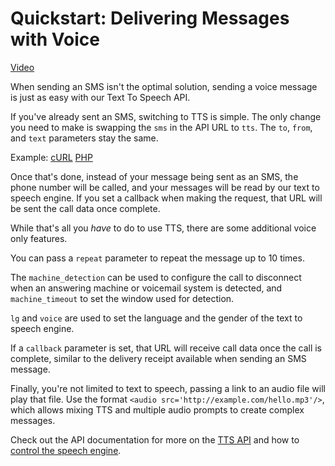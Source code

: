 # Quickstart: Delivering Messages with Voice

[Video](https://vimeo.com/99601185)

When sending an SMS isn't the optimal solution, sending a voice message is just as easy with our Text To Speech API. 

If you've already sent an SMS, switching to TTS is simple. The only change you need to make is swapping the `sms` in the 
API URL to `tts`. The `to`, `from`, and `text` parameters stay the same.

Example: [cURL](./curl/tts.sh) [PHP](./php/tts.php)

Once that's done, instead of your message being sent as an SMS, the phone number will be called, and your messages will 
be read by our text to speech engine. If you set a callback when making the request, that URL will be sent the call data 
once complete.

While that's all you *have* to do to use TTS, there are some additional voice only features.

You can pass a `repeat` parameter to repeat the message up to 10 times. 

The `machine_detection` can be used to configure the call to disconnect when an answering machine or voicemail system is 
detected, and `machine_timeout` to set the window used for detection.

`lg` and `voice` are used to set the language and the gender of the text to speech engine. 

If a `callback` parameter is set, that URL will receive call data once the call is complete, similar to the delivery 
receipt available when sending an SMS message.

Finally, you're not limited to text to speech, passing a link to an audio file will play that file. Use the format 
`<audio src='http://example.com/hello.mp3'/>`, which allows mixing TTS and multiple audio prompts to create complex 
messages.

Check out the API documentation for more on the [TTS API][1] and how to [control the speech engine][2].

[1]: https://docs.nexmo.com/index.php/voice-api/text-to-speech
[2]: https://docs.nexmo.com/index.php/voice-api/text-to-speech#tts_tips